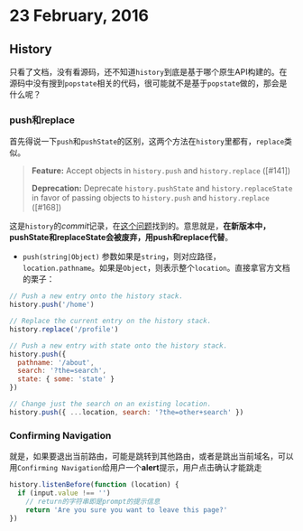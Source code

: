 # 23 February, 2016

## History 

只看了文档，没有看源码，还不知道`history`到底是基于哪个原生API构建的。在源码中没有搜到`popstate`相关的代码，很可能就不是基于`popstate`做的，那会是什么呢？

### push和replace

首先得说一下`push`和`pushState`的区别，这两个方法在`history`里都有，`replace`类似。

> **Feature:** Accept objects in `history.push` and `history.replace` ([#141])
> 
> **Deprecation:** Deprecate `history.pushState` and `history.replaceState` in favor of passing objects to `history.push` and `history.replace` ([#168])

这是`history`的*commit*记录，在[这个问题](http://stackoverflow.com/questions/34128823/warning-history-pushstate-is-deprecated-use-push-instead/35097622)找到的。意思就是，**在新版本中，pushState和replaceState会被废弃，用push和replace代替**。

- `push(string|Object)` 参数如果是`string`，则对应路径，`location.pathname`。如果是`Object`，则表示整个`location`。直接拿官方文档的栗子：

```js
// Push a new entry onto the history stack.
history.push('/home')

// Replace the current entry on the history stack.
history.replace('/profile')

// Push a new entry with state onto the history stack.
history.push({
  pathname: '/about',
  search: '?the=search',
  state: { some: 'state' }
})

// Change just the search on an existing location.
history.push({ ...location, search: '?the=other+search' })
```

### Confirming Navigation

就是，如果要退出当前路由，可能是跳转到其他路由，或者是跳出当前域名，可以用`Confirming Navigation`给用户一个**alert**提示，用户点击确认才能跳走

```js
history.listenBefore(function (location) {
  if (input.value !== '')
    // return的字符串即是prompt的提示信息
    return 'Are you sure you want to leave this page?'
})
```